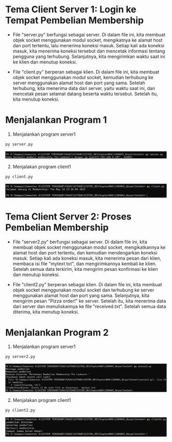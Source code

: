 # Tema Client Server 1: Login ke Tempat Pembelian Membership

- File "server.py" berfungsi sebagai server. Di dalam file ini, kita membuat objek socket menggunakan modul socket, mengikatnya ke alamat host dan port tertentu, lalu menerima koneksi masuk. Setiap kali ada koneksi masuk, kita menerima koneksi tersebut dan mencetak informasi tentang pengguna yang terhubung. Selanjutnya, kita mengirimkan waktu saat ini ke klien dan menutup koneksi.

- File "client.py" berperan sebagai klien. Di dalam file ini, kita membuat objek socket menggunakan modul socket, kemudian terhubung ke server menggunakan alamat host dan port yang sama. Setelah terhubung, kita menerima data dari server, yaitu waktu saat ini, dan mencetak pesan selamat datang beserta waktu tersebut. Setelah itu, kita menutup koneksi.

# Menjalankan Program 1

1. Menjalankan program server1
```python
py server.py
```
![image](https://raw.githubusercontent.com/BryanFlava/asset-gambar/main/SISTER%20OUTPUT/Chapter006/Screenshot%202023-05-18%20232620.png)


2. Menjalakan program client1
```python
py client.py
```
![image](https://raw.githubusercontent.com/BryanFlava/asset-gambar/main/SISTER%20OUTPUT/Chapter006/Screenshot%202023-05-18%20232631.png)


# Tema Client Server 2: Proses Pembelian Membership

- File "server2.py" berfungsi sebagai server. Di dalam file ini, kita membuat objek socket menggunakan modul socket, mengikatkannya ke alamat host dan port tertentu, dan kemudian mendengarkan koneksi masuk. Setiap kali ada koneksi masuk, kita menerima pesan dari klien, membaca isi file "mytext.txt", dan mengirimkannya kembali ke klien. Setelah semua data terkirim, kita mengirim pesan konfirmasi ke klien dan menutup koneksi.

- File "client2.py" berperan sebagai klien. Di dalam file ini, kita membuat objek socket menggunakan modul socket dan terhubung ke server menggunakan alamat host dan port yang sama. Selanjutnya, kita mengirim pesan "Pizza order!" ke server. Setelah itu, kita menerima data dari server dan menuliskannya ke file "received.txt". Setelah semua data diterima, kita menutup koneksi.
# Menjalankan Program 2

1. Menjalankan program server1
```python
py server2.py
```
![image](https://raw.githubusercontent.com/BryanFlava/asset-gambar/main/SISTER%20OUTPUT/Chapter006/Screenshot%202023-05-18%20232738.png)


2. Menjalakan program client1
```python
py client2.py
```
![image](https://raw.githubusercontent.com/BryanFlava/asset-gambar/main/SISTER%20OUTPUT/Chapter006/Screenshot%202023-05-18%20232752.png)
